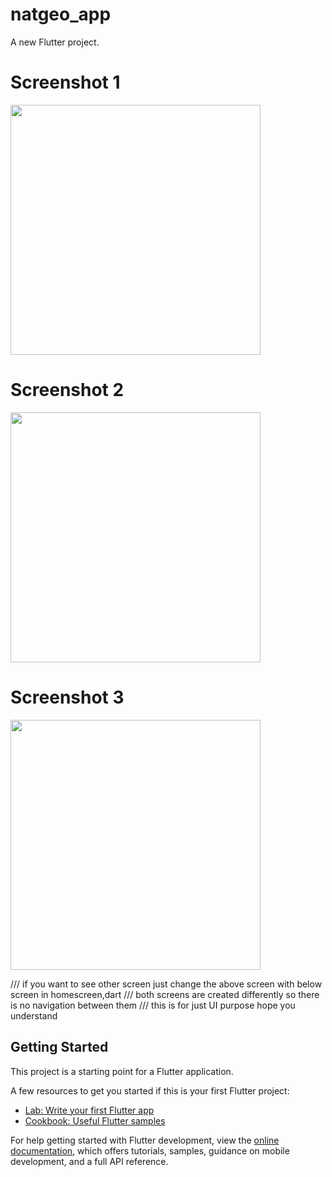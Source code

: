 # natgeo_app

A new Flutter project.


# Screenshot 1

<img src="https://github.com/Mirzaazmath/nat_geo_app_flutter/blob/main/assets/output/Screenshot1.png" height="400">



# Screenshot 2

<img src="https://github.com/Mirzaazmath/nat_geo_app_flutter/blob/main/assets/output/Screenshot2.png" height="400">



# Screenshot 3

<img src="https://github.com/Mirzaazmath/nat_geo_app_flutter/blob/main/assets/output/Screenshot3.png" height="400">


 /// if you want to see other screen just change the above screen with below screen in homescreen,dart
      /// both screens are created differently so there is no navigation between them
      /// this is for just UI purpose hope you understand



## Getting Started

This project is a starting point for a Flutter application.

A few resources to get you started if this is your first Flutter project:

- [Lab: Write your first Flutter app](https://docs.flutter.dev/get-started/codelab)
- [Cookbook: Useful Flutter samples](https://docs.flutter.dev/cookbook)

For help getting started with Flutter development, view the
[online documentation](https://docs.flutter.dev/), which offers tutorials,
samples, guidance on mobile development, and a full API reference.

